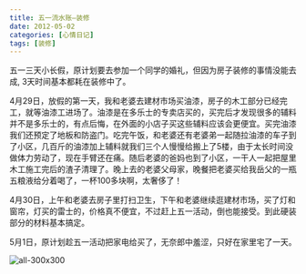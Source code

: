 ```yaml
---
title: 五一流水账–装修
date: 2012-05-02
categories: [心情日记]
tags: [装修]
---
```


五一三天小长假，原计划要去参加一个同学的婚礼，但因为房子装修的事情没能去成, 3天时间基本都耗在装修中了。

4月29日，放假的第一天，我和老婆去建材市场买油漆，房子的木工部分已经完工，就等油漆工进场了。油漆是在多乐士的专卖店买的，买完后才发现很多的辅料并不是多乐士的，有点后悔，在外面的小店子买这些辅料应该会更便宜。买完油漆我们还预定了地板和防盗门。吃完午饭，和老婆还有老婆弟一起随拉油漆的车子到了小区，几百斤的油漆加上辅料就我们三个人慢慢给搬上了5楼，由于太长时间没做体力劳动了，现在手臂还在痛。随后老婆的爸妈也到了小区，一干人一起把屋里木工施工完后的渣子清理了。晚上去的老婆父母家，晚餐把老婆买给我岳父的一瓶五粮液给分着喝了，一杯100多块啊，太奢侈了！

4月30日，上午和老婆去房子里打扫卫生，下午和老婆继续逛建材市场，买了灯和窗帘，灯买的雷士的，价格真不便宜，不过赶上五一活动，倒也能接受。到此硬装部分的材料基本搞定。

5月1日，原计划趁五一活动把家电给买了，无奈郎中羞涩，只好在家里宅了一天。

![all-300x300](http://oec2003.qiniudn.com/all-300x300.jpg)



